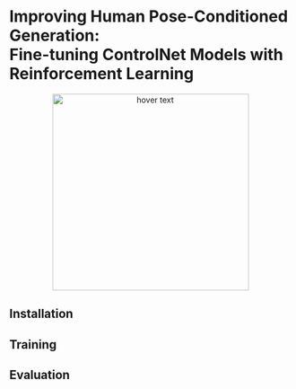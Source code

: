 # **Improving Human Pose-Conditioned Generation: <br/> Fine-tuning ControlNet Models with Reinforcement Learning**
<p align="center">
  <img src="./src/qualitative_result" width="350" title="hover text">
</p>


## Installation

## Training

## Evaluation
